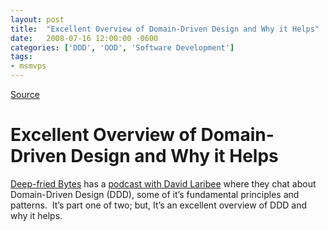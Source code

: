 ```yaml
---
layout: post
title:  "Excellent Overview of Domain-Driven Design and Why it Helps"
date:   2008-07-16 12:00:00 -0600
categories: ['DDD', 'OOD', 'Software Development']
tags:
- msmvps
---
```

[Source](http://blogs.msmvps.com/peterritchie/2008/07/17/excellent-overview-of-domain-driven-design-and-why-it-helps/ "Permalink to Excellent Overview of Domain-Driven Design and Why it Helps")

# Excellent Overview of Domain-Driven Design and Why it Helps
[Deep-fried Bytes][11] has a [podcast with David Laribee][12] where they chat about Domain-Driven Design (DDD), some of it’s fundamental principles and patterns.  It’s part one of two; but, It’s an excellent overview of DDD and why it helps.

[11]: http://deepfriedbytes.com/
[12]: http://deepfriedbytes.com/podcast/episode-6-talking-domain-driven-design-with-david-laribee-part-1/
